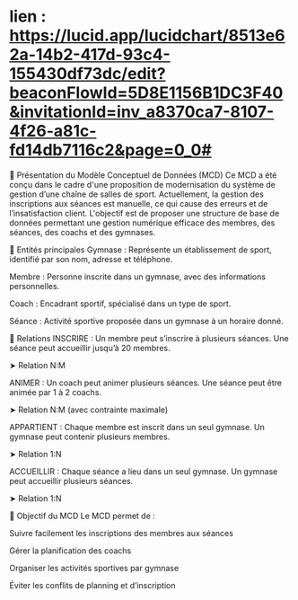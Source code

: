 # lien :  https://lucid.app/lucidchart/8513e62a-14b2-417d-93c4-155430df73dc/edit?beaconFlowId=5D8E1156B1DC3F40&invitationId=inv_a8370ca7-8107-4f26-a81c-fd14db7116c2&page=0_0#

📝 Présentation du Modèle Conceptuel de Données (MCD)
Ce MCD a été conçu dans le cadre d'une proposition de modernisation du système de gestion d’une chaîne de salles de sport. Actuellement, la gestion des inscriptions aux séances est manuelle, ce qui cause des erreurs et de l’insatisfaction client. L'objectif est de proposer une structure de base de données permettant une gestion numérique efficace des membres, des séances, des coachs et des gymnases.

🧩 Entités principales
Gymnase : Représente un établissement de sport, identifié par son nom, adresse et téléphone.

Membre : Personne inscrite dans un gymnase, avec des informations personnelles.

Coach : Encadrant sportif, spécialisé dans un type de sport.

Séance : Activité sportive proposée dans un gymnase à un horaire donné.

🔗 Relations
INSCRIRE : Un membre peut s’inscrire à plusieurs séances. Une séance peut accueillir jusqu’à 20 membres.

➤ Relation N:M

ANIMER : Un coach peut animer plusieurs séances. Une séance peut être animée par 1 à 2 coachs.

➤ Relation N:M (avec contrainte maximale)

APPARTIENT : Chaque membre est inscrit dans un seul gymnase. Un gymnase peut contenir plusieurs membres.

➤ Relation 1:N

ACCUEILLIR : Chaque séance a lieu dans un seul gymnase. Un gymnase peut accueillir plusieurs séances.

➤ Relation 1:N

🎯 Objectif du MCD
Le MCD permet de :

Suivre facilement les inscriptions des membres aux séances

Gérer la planification des coachs

Organiser les activités sportives par gymnase

Éviter les conflits de planning et d’inscription
